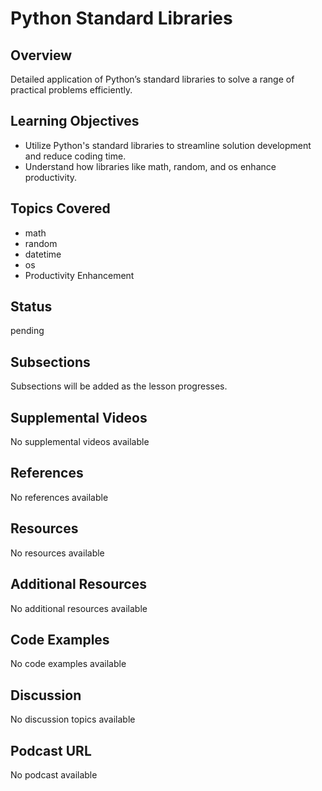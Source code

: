 # Python Standard Libraries

## Overview

Detailed application of Python’s standard libraries to solve a range of practical problems efficiently.

## Learning Objectives

- Utilize Python's standard libraries to streamline solution development and reduce coding time.
- Understand how libraries like math, random, and os enhance productivity.

## Topics Covered

- math
- random
- datetime
- os
- Productivity Enhancement

## Status

pending





## Subsections

Subsections will be added as the lesson progresses.

## Supplemental Videos

No supplemental videos available

## References

No references available

## Resources

No resources available

## Additional Resources

No additional resources available

## Code Examples

No code examples available

## Discussion

No discussion topics available

## Podcast URL

No podcast available